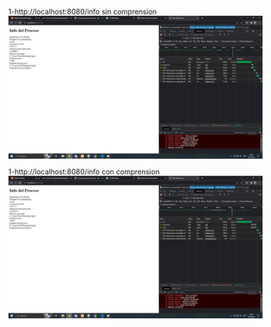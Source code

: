 1-http://localhost:8080/info sin comprension
![imagen1](https://raw.githubusercontent.com/belchus/desafio-16/master/docs/respuestas/sincomprension.png)

1-http://localhost:8080/info con comprension
![imagen1](https://raw.githubusercontent.com/belchus/desafio-16/master/docs/respuestas/concomprension.png)
